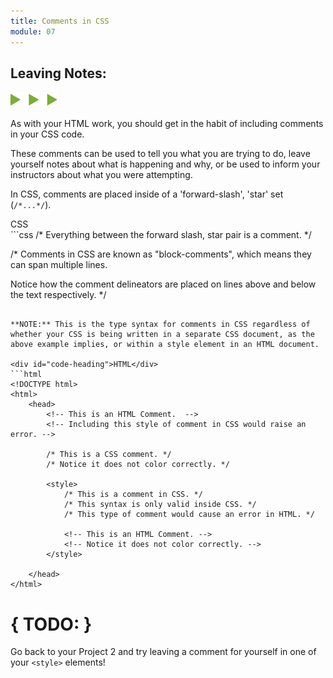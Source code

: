 ```yaml
---
title: Comments in CSS
module: 07
---
```


## Leaving Notes:
<img src="./../../../img/arrow-divider.svg" style="width: 75px; border: none;" />

As with your HTML work, you should get in the habit of including comments in your CSS code.

These comments can be used to tell you what you are trying to do, leave yourself notes about what is happening and why, or be used to inform your instructors about what you were attempting.

In CSS, comments are placed inside of a 'forward-slash', 'star' set (`/*...*/`).

<div id="code-heading">CSS</div>
```css
/* Everything between the forward slash, star pair is a comment. */

/*
Comments in CSS are known as "block-comments",
which means they can span multiple lines.

Notice how the comment delineators are placed on
lines above and below the text respectively.
*/
```

**NOTE:** This is the type syntax for comments in CSS regardless of whether your CSS is being written in a separate CSS document, as the above example implies, or within a style element in an HTML document.

<div id="code-heading">HTML</div>
```html
<!DOCTYPE html>
<html>
    <head>
        <!-- This is an HTML Comment.  -->
        <!-- Including this style of comment in CSS would raise an error. -->

        /* This is a CSS comment. */
        /* Notice it does not color correctly. */

        <style>
            /* This is a comment in CSS. */
            /* This syntax is only valid inside CSS. */
            /* This type of comment would cause an error in HTML. */

            <!-- This is an HTML Comment. -->
            <!-- Notice it does not color correctly. -->
        </style>

    </head>
</html>
```

# { TODO: }
Go back to your Project 2 and try leaving a comment for yourself in one of your `<style>` elements!
